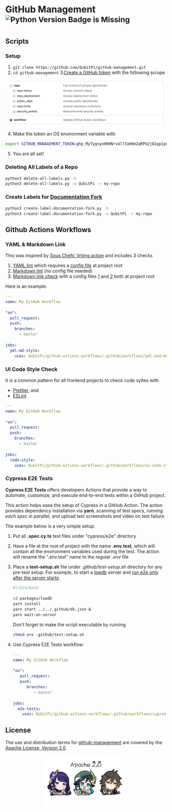 GitHub Management <sup>![Python Version Badge is Missing](https://img.shields.io/badge/Python-3.10-brightgreen?style=flat-square&logo=python&logoColor=white)</sup>
=================

Scripts
-------

### Setup

1. `git clone https://github.com/QubitPi/github-management.git`
2. `cd github-management`
3.[Create a GitHub token](https://docs.github.com/en/authentication/keeping-your-account-and-data-secure/managing-your-personal-access-tokens)
  with the following scrope

  ![Error loading scope.png](./scope.png)

4. Make the token an OS environment variable with

  ```bash
  export GITHUB_MANAGEMENT_TOKEN=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
  ```

5. You are all set!

### Deleting All Labels of a Repo

```bash
python3 delete-all-labels.py -h
python3 delete-all-labels.py -o QubitPi -r my-repo
```

### Create Labels for [Documentation Fork](https://github.com/QubitPi#i-learn-technologies-everyday-through-open-source-)

```bash
python3 create-label-documentation-fork.py -h
python3 create-label-documentation-fork.py -o QubitPi -r my-repo
```

Github Actions Workflows
------------------------

### YAML & Markdown Link

This was inspired by [Sous Chefs' linting action] and includes 3 checks

1. [YAML lint](https://github.com/marketplace/actions/yaml-lint-action) which requires a
   [config file](https://github.com/paion-data/astraios/blob/master/.yamllint) at project root
2. [Markdown lint](https://github.com/marketplace/actions/markdownlint-mdl-action) (no config file needed)
3. [Markdown link check](https://github.com/gaurav-nelson/github-action-markdown-link-check) with a config files 
   [1](https://github.com/paion-data/astraios/blob/master/.mdlrc) and
   [2](https://github.com/paion-data/astraios/blob/master/markdownlint.rb) both at project root

Here is an example:

```yml
---
name: My GitHub Workflow

"on":
  pull_request:
  push:
    branches:
      - master

jobs:
  yml-md-style:
    uses: QubitPi/github-actions-workflows/.github/workflows/yml-and-md-style-checks.yml@master
```

### UI Code Style Check

It is a common pattern for all frontend projects to check code syltes with

- [Prettier](https://qubitpi.github.io/prettier/docs/en/install.html), and
- [ESLint](https://www.npmjs.com/package/eslint)

```yml
---
name: My GitHub Workflow

"on":
  pull_request:
  push:
    branches:
      - master

jobs:
  code-style:
    uses: QubitPi/github-actions-workflows/.github/workflows/ui-code-style.yml@master
```

### Cypress E2E Tests

**Cypress E2E Tests** offers developers Actions that provide a way to automate, customize, and execute end-to-end tests 
within a GitHub project. 

This action helps ease the setup of Cypress in a GitHub Action. The action provides dependency installation via
**yarn**, scanning of test specs, _running each spec in parallel_, and upload test screenshots and video on test
failure.

The example below is a very simple setup:

1. Put all **.spec.cy.ts** test files under "cypress/e2e" directory
2. Have a file at the root of project with the name **.env.test**, which will contain all the environment variables used
   during the test. The action will rename the ".env.test" name to the
   regular _.env_ file
3. Place a **test-setup.sh** file under _.github/test-setup.sh_ directory for any pre-test setup. For example, to start
   a [lowdb](https://github.com/typicode/lowdb) server and
   [run e2e only after the server starts](https://www.npmjs.com/package/wait-on):

   ```bash
   #!/bin/bash

   cd packages/lowdb
   yarn install
   yarn start ../../.github/db.json &
   yarn wait-on-server
   ```

   Don't forget to make the script executable by running

   ```bash
   chmod u+x .github/test-setup.sh
   ```

4. Use Cypress E2E Tests workflow:

   ```yaml
   ---
   name: My GitHub Workflow
   
   "on":
      pull_request:
      push:
         branches:
            - master
   
   jobs:
     e2e-tests:
       uses: QubitPi/github-actions-workflows/.github/workflows/cypress-e2e-tests.yml@master
   ```

License
-------

The use and distribution terms for [github-management](https://github.com/QubitPi/github-management) are covered by the
[Apache License, Version 2.0](http://www.apache.org/licenses/LICENSE-2.0.html).

<div align="center">
    <a href="https://opensource.org/licenses">
        <img align="center" width="50%" alt="License Illustration" src="https://github.com/QubitPi/QubitPi/blob/master/img/apache-2.png?raw=true">
    </a>
</div>

[Apache License, Version 2.0]: http://www.apache.org/licenses/LICENSE-2.0.html

[Sous Chefs' linting action]: https://github.com/sous-chefs/.github/blob/main/.github/workflows/lint-unit.yml
